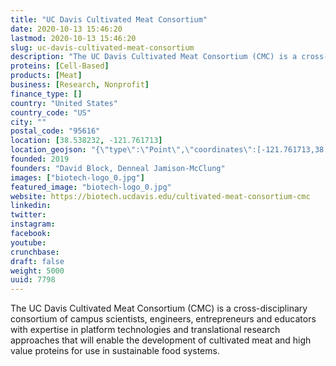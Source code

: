 ```yaml
---
title: "UC Davis Cultivated Meat Consortium"
date: 2020-10-13 15:46:20
lastmod: 2020-10-13 15:46:20
slug: uc-davis-cultivated-meat-consortium
description: "The UC Davis Cultivated Meat Consortium (CMC) is a cross-disciplinary consortium of campus scientists, engineers, entrepreneurs and educators with expertise in platform technologies and translational research approaches that will enable the development of cultivated meat and high value proteins for use in sustainable food systems."
proteins: [Cell-Based]
products: [Meat]
business: [Research, Nonprofit]
finance_type: []
country: "United States"
country_code: "US"
city: ""
postal_code: "95616"
location: [38.538232, -121.761713]
location_geojson: "{\"type\":\"Point\",\"coordinates\":[-121.761713,38.538232]}"
founded: 2019
founders: "David Block, Denneal Jamison-McClung"
images: ["biotech-logo_0.jpg"]
featured_image: "biotech-logo_0.jpg"
website: https://biotech.ucdavis.edu/cultivated-meat-consortium-cmc
linkedin: 
twitter: 
instagram: 
facebook: 
youtube: 
crunchbase: 
draft: false
weight: 5000
uuid: 7798
---
```

The UC Davis Cultivated Meat Consortium (CMC) is a cross-disciplinary consortium of campus scientists, engineers, entrepreneurs and educators with expertise in platform technologies and translational research approaches that will enable the development of cultivated meat and high value proteins for use in sustainable food systems.
